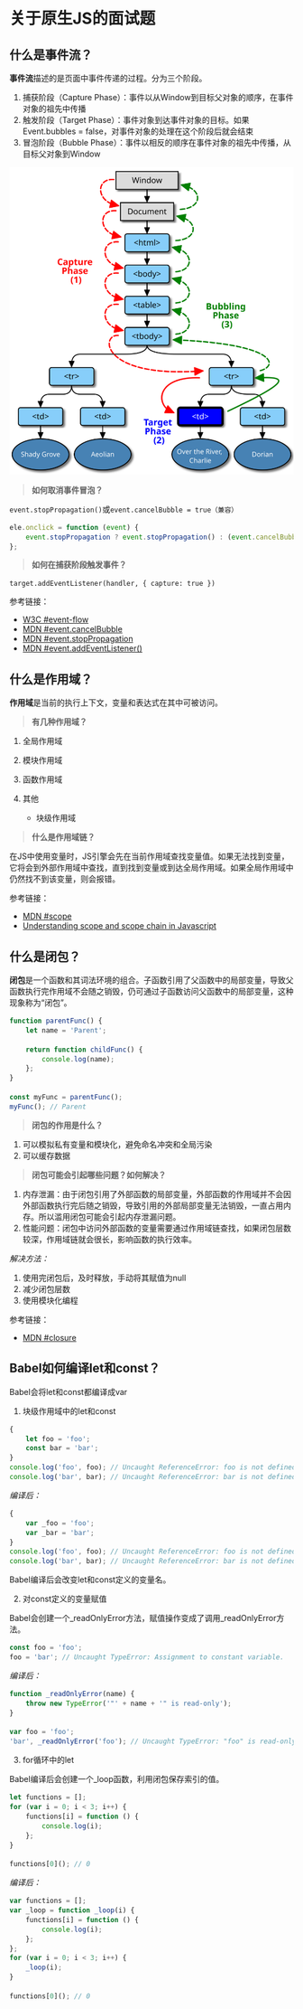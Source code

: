 # 关于原生JS的面试题

## 什么是事件流？

**事件流**描述的是页面中事件传递的过程。分为三个阶段。

1. 捕获阶段（Capture Phase）：事件以从Window到目标父对象的顺序，在事件对象的祖先中传播
2. 触发阶段（Target Phase）：事件对象到达事件对象的目标。如果<span hl>Event.bubbles = false</span>，对事件对象的处理在这个阶段后就会结束
3. 冒泡阶段（Bubble Phase）：事件以相反的顺序在事件对象的祖先中传播，从目标父对象到Window

![image.svg](/images/interview/eventflow.svg)

> **如何取消事件冒泡？**

`event.stopPropagation()`或`event.cancelBubble = true（兼容）`

```javascript
ele.onclick = function (event) {
	event.stopPropagation ? event.stopPropagation() : (event.cancelBubble = true);
};
```

> **如何在捕获阶段触发事件？**

`target.addEventListener(handler, { capture: true })`

<span hlbg>参考链接：</span>

- [W3C #event-flow](https://www.w3.org/TR/DOM-Level-3-Events/#event-flow)
- [MDN #event.cancelBubble](https://developer.mozilla.org/zh-CN/docs/Web/API/Event/cancelBubble)
- [MDN #event.stopPropagation](https://developer.mozilla.org/zh-CN/docs/Web/API/Event/stopPropagation)
- [MDN #event.addEventListener()](https://developer.mozilla.org/zh-CN/docs/Web/API/EventTarget/addEventListener)

## 什么是作用域？

**作用域**是当前的执行上下文，变量和表达式在其中可被访问。

> **有几种作用域？**

1. 全局作用域
2. 模块作用域
3. 函数作用域
4. 其他

   - 块级作用域

> **什么是作用域链？**

在JS中使用变量时，JS引擎会先在当前作用域查找变量值。如果无法找到变量，它将会到外部作用域中查找，直到找到变量或到达全局作用域。如果全局作用域中仍然找不到该变量，则会报错。

<span hlbg>参考链接：</span>

- [MDN #scope](https://developer.mozilla.org/zh-CN/docs/Glossary/Scope)
- [Understanding scope and scope chain in Javascript](https://blog.bitsrc.io/understanding-scope-and-scope-chain-in-javascript-f6637978cf53)

## 什么是闭包？

**闭包**是一个函数和其词法环境的组合。子函数引用了父函数中的局部变量，导致父函数执行完作用域不会随之销毁，仍可通过子函数访问父函数中的局部变量，这种现象称为“闭包”。

```javascript
function parentFunc() {
	let name = 'Parent';

	return function childFunc() {
		console.log(name);
	};
}

const myFunc = parentFunc();
myFunc(); // Parent
```

> **闭包的作用是什么？**

1. 可以模拟私有变量和模块化，避免命名冲突和全局污染
2. 可以缓存数据

> **闭包可能会引起哪些问题？如何解决？**

1. 内存泄漏：由于闭包引用了外部函数的局部变量，外部函数的作用域并不会因外部函数执行完后随之销毁，导致引用的外部局部变量无法销毁，一直占用内存。所以滥用闭包可能会引起内存泄漏问题。
2. 性能问题：闭包中访问外部函数的变量需要通过作用域链查找，如果闭包层数较深，作用域链就会很长，影响函数的执行效率。

<i>解决方法：</i>

1. 使用完闭包后，及时释放，手动将其赋值为null
2. 减少闭包层数
3. 使用模块化编程

<span hlbg>参考链接：</span>

- [MDN #closure](https://developer.mozilla.org/zh-CN/docs/Web/JavaScript/Closures)

## Babel如何编译let和const？

Babel会将let和const都编译成<span hl>var</span>

1. 块级作用域中的let和const

```javascript
{
	let foo = 'foo';
	const bar = 'bar';
}
console.log('foo', foo); // Uncaught ReferenceError: foo is not defined
console.log('bar', bar); // Uncaught ReferenceError: bar is not defined
```

<i>编译后：</i>

```javascript
{
	var _foo = 'foo';
	var _bar = 'bar';
}
console.log('foo', foo); // Uncaught ReferenceError: foo is not defined
console.log('bar', bar); // Uncaught ReferenceError: bar is not defined
```

Babel编译后会改变let和const定义的变量名。

2. 对const定义的变量赋值

Babel会创建一个<span hl>\_readOnlyError</span>方法，赋值操作变成了调用\_readOnlyError方法。

```javascript
const foo = 'foo';
foo = 'bar'; // Uncaught TypeError: Assignment to constant variable.
```

<i>编译后：</i>

```javascript
function _readOnlyError(name) {
	throw new TypeError('"' + name + '" is read-only');
}

var foo = 'foo';
'bar', _readOnlyError('foo'); // Uncaught TypeError: "foo" is read-only
```

3. for循环中的let

Babel编译后会创建一个<span hl>\_loop</span>函数，利用<span hl>闭包</span>保存索引的值。

```javascript
let functions = [];
for (var i = 0; i < 3; i++) {
	functions[i] = function () {
		console.log(i);
	};
}

functions[0](); // 0
```

<i>编译后：</i>

```javascript
var functions = [];
var _loop = function _loop(i) {
	functions[i] = function () {
		console.log(i);
	};
};
for (var i = 0; i < 3; i++) {
	_loop(i);
}

functions[0](); // 0
```
